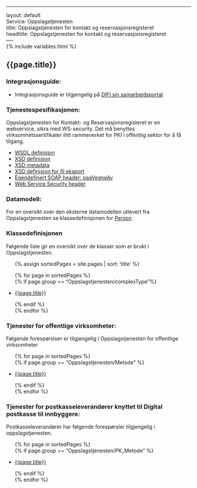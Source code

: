 -----

layout: default  
Service: Oppslagstjenesten  
title: Oppslagstjenesten for kontakt og reservasjonsregisteret  
headtitle: Oppslagstjenesten for kontakt og reservasjonsregisteret  
—-  
{% include variables.html %}

## {{page.title}}

### Integrasjonsguide:

  - Integrasjonsguide er tilgjengelig på [DIFI sin
    samarbeidsportal](http://samarbeid.difi.no)

### Tjenestespesifikasjonen:

Oppslagstjenesten for Kontakt- og Reservasjonsregisteret er en
webservice, sikra med WS-security. Det må benyttes
virksomhetssertifikater ihtt rammeverket for PKI i offentlig sektor for
å få tilgang.

  - [WSDL definisjon](xsd/oppslagstjeneste-ws-16-02.wsdl)
  - [XSD definisjon](xsd/oppslagstjeneste-ws-16-02.xsd)
  - [XSD metadata](xsd/oppslagstjeneste-metadata-16-02.xsd)
  - [XSD definisjon for fil
    eksport](xsd/kontaktregister-export-14-05.xsd)
  - [Egendefinert SOAP header: paaVegneAv](paaVegneAv)
  - [Web Service Security header](ws-security/WebserviceSecurity)

### Datamodell:

For en oversikt over den eksterne datamodellen utlevert fra
Oppslagstjenesten se klassedefinisjonen for [Person](Person).

### Klassedefinisjonen

Følgende liste gir en oversikt over de klasser som er brukt i
Oppslagstjenesten.

<ul>

{% assign sortedPages = site.pages | sort: ‘title’ %}

{% for page in sortedPages %}  
{% if page.group == “Oppslagstjenesten/complexType”%}

<li>

<a href="{{page.title}}">{{page.title}}</a>

</li>

{% endif %}  
{% endfor %}

</ul>

### Tjenester for offentlige virksomheter:

Følgende forespørslser er tilgjengelig i Oppslagstjenesten for
offentlige virksomheter

<ul>

{% for page in sortedPages %}  
{% if page.group == “Oppslagstjenesten/Metode” %}

<li>

<a href="{{page.title}}">{{page.title}}</a>

</li>

{% endif %}  
{% endfor %}

</ul>

### Tjenester for postkasseleverandører knyttet til Digital postkasse til innbyggere:

Postkasseleverandører har følgende forespørsler tilgjengelig i
oppslagstjenesten.

<ul>

{% for page in sortedPages %}  
{% if page.group == “Oppslagstjenesten/PK\_Metode” %}

<li>

<a href="{{page.title}}">{{page.title}}</a>

</li>

{% endif %}  
{% endfor %}

</ul>
